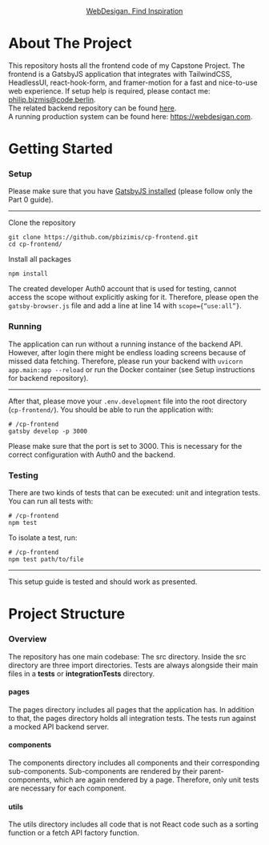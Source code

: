 <p align="center">
  <img src="https://images.webdesigan.com/7977a440fb96487d9c34aa9441405929" alt="">
   <img src="https://images.webdesigan.com/9d05d12c35f54675bc03fbd331ebd218" alt="">
   <img src="https://images.webdesigan.com/638580d812d14554b0aa5bbb42b0b4cc" alt="">
</p>
<p align="center">
    <a href="https://webdesigan.com">WebDesigan, Find Inspiration</a>
  
</p>
</p>

# About The Project

This repository hosts all the frontend code of my Capstone Project. The frontend is a GatsbyJS application that integrates with TailwindCSS, HeadlessUI, react-hook-form, and framer-motion for a fast and nice-to-use web experience. If setup help is required, please contact me: philip.bizmis@code.berlin.  
The related backend repository can be found [here](https://github.com/pbizimis/cp-backend).  
A running production system can be found here: https://webdesigan.com. 

# Getting Started

### Setup

Please make sure that you have [GatsbyJS installed](https://www.gatsbyjs.com/docs/tutorial/part-0/) (please follow only the Part 0 guide).
_____________

Clone the repository
```
git clone https://github.com/pbizimis/cp-frontend.git
cd cp-frontend/
```
Install all packages
```
npm install
```
The created developer Auth0 account that is used for testing, cannot access the scope without explicitly asking for it. Therefore, please open the `gatsby-browser.js` file and add a line at line 14 with `scope={“use:all”}`.
### Running
The application can run without a running instance of the backend API. However, after login there might be endless loading screens because of missed data fetching. Therefore, please run your backend with `uvicorn app.main:app --reload` or run the Docker container (see Setup instructions for backend repository).
_______________________
After that, please move your `.env.development` file into the root directory (`cp-frontend/`). You should be able to run the application with:
```
# /cp-frontend
gatsby develop -p 3000
```
Please make sure that the port is set to 3000. This is necessary for the correct configuration with Auth0 and the backend.
### Testing
There are two kinds of tests that can be executed: unit and integration tests. You can run all tests with:
```
# /cp-frontend
npm test
```
To isolate a test, run:
```
# /cp-frontend
npm test path/to/file
```
______________________
This setup guide is tested and should work as presented.

# Project Structure
### Overview
The repository has one main codebase: The src directory.
Inside the src directory are three import directories. Tests are always alongside their main files in a __tests__ or __integrationTests__ directory.
#### pages
The pages directory includes all pages that the application has. In addition to that, the pages directory holds all integration tests. The tests run against a mocked API backend server.
#### components
The components directory includes all components and their corresponding sub-components. Sub-components are rendered by their parent-components, which are again rendered by a page. Therefore, only unit tests are necessary for each component.
#### utils
The utils directory includes all code that is not React code such as a sorting function or a fetch API factory function.
